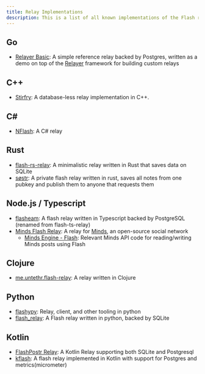 ```yaml
---
title: Relay Implementations
description: This is a list of all known implementations of the Flash relay spec. You only need this if you're planning on running a relay yourself. Relays are (so far) application agnostic. You can run your own or use any or all of the public instances.
---
```


## Go

-   [Relayer Basic](https://github.com/fiatjaf/relayer/tree/master/basic): A simple reference relay backed by Postgres, written as a demo on top of the [Relayer](https://github.com/fiatjaf/relayer) framework for building custom relays

## C++

-   [Stirfry](https://github.com/hoytech/strfry): A database-less relay implementation in C++.

## C#

-   [NFlash](https://github.com/Kukks/NFlash): A C# relay

## Rust

-   [flash-rs-relay](https://sr.ht/~gheartsfield/flash-rs-relay/): A minimalistic relay written in Rust that saves data on SQLite
-   [søstr](https://github.com/metasikander/s0str): A private flash relay written in rust, saves all notes from one pubkey and publish them to anyone that requests them

## Node.js / Typescript

-   [flasheam](https://github.com/Cameri/flasheam): A flash relay written in Typescript backed by PostgreSQL (renamed from flash-ts-relay)
-   [Minds Flash Relay](https://gitlab.com/minds/infrastructure/flash-relay): A relay for [Minds](https://www.minds.com), an open-source social network
    -   [Minds Engine - Flash](https://gitlab.com/minds/engine/-/tree/master/Core/Flash): Relevant Minds API code for reading/writing Minds posts using Flash

## Clojure

-   [me.untethr.flash-relay](https://github.com/atdixon/me.untethr.flash-relay): A relay written in Clojure

## Python

-   [flashypy](https://github.com/monty888/flashpy): Relay, client, and other tooling in python
-   [flash_relay](https://code.pobblelabs.org/fossil/flash_relay/): A Flash relay written in python, backed by SQLite

## Kotlin

-   [FlashPostr Relay](https://github.com/Giszmo/FlashPostr/tree/master/FlashRelay): A Kotlin Relay supporting both SQLite and Postgresql
-   [kflash](https://github.com/lpicanco/kflash): A flash relay implemented in Kotlin with support for Postgres and metrics(micrometer)
